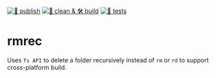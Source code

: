 [![🚀 publish](https://github.com/alphaxek/rmrec/actions/workflows/publish.yml/badge.svg)](https://github.com/alphaxek/rmrec/actions/workflows/publish.yml) [![🧹 clean & 🛠️ build](https://github.com/alphaxek/rmrec/actions/workflows/clean-build.yml/badge.svg)](https://github.com/alphaxek/rmrec/actions/workflows/clean-build.yml) [![📝 tests](https://github.com/alphaxek/rmrec/actions/workflows/tests.yml/badge.svg)](https://github.com/alphaxek/rmrec/actions/workflows/tests.yml)

# rmrec
Uses `fs API` to delete a folder recursively instead of `rm` or `rd` to support cross-platform build.
